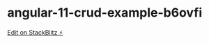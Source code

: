 # angular-11-crud-example-b6ovfi

[Edit on StackBlitz ⚡️](https://stackblitz.com/edit/angular-11-crud-example-b6ovfi)
